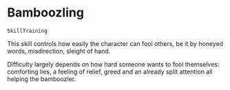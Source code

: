 # Bamboozling

`SkillTraining`

This skill controls how easily the character can fool others, be it by honeyed words, misdirection, sleight of hand.

Difficulty largely depends on how hard someone wants to fool themselves: comforting lies, a feeling of relief, greed and an already split attention all helping the bamboozler.
